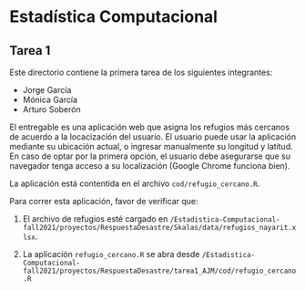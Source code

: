 # Estadística Computacional

## Tarea 1
Este directorio contiene la primera tarea de los siguientes integrantes:

- Jorge García
- Mónica García
- Arturo Soberón

El entregable es una aplicación web que asigna los refugios más cercanos de acuerdo a la
locacización del usuario. El usuario puede usar la aplicación mediante su ubicación actual, o
ingresar manualmente su longitud y latitud. En caso de optar por la primera opción, el usuario debe
asegurarse que su navegador tenga acceso a su localización (Google Chrome funciona bien).

La aplicación está contentida en el archivo `cod/refugio_cercano.R`.

Para correr esta aplicación, favor de verificar que:

1. El archivo de refugios esté cargado en
`/Estadistica-Computacional-fall2021/proyectos/RespuestaDesastre/Skalas/data/refugios_nayarit.xlsx`.

2. La aplicación `refugio_cercano.R` se abra desde
`/Estadistica-Computacional-fall2021/proyectos/RespuestaDesastre/tarea1_AJM/cod/refugio_cercano.R`
